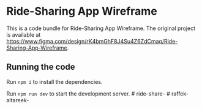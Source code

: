 
  # Ride-Sharing App Wireframe

  This is a code bundle for Ride-Sharing App Wireframe. The original project is available at https://www.figma.com/design/rK4bmGhF8J4Su4Z6ZdCmaq/Ride-Sharing-App-Wireframe.

  ## Running the code

  Run `npm i` to install the dependencies.

  Run `npm run dev` to start the development server.
  #   r i d e - s h a r e -  
 #   r a f f e k - a l t a r e e k -  
 